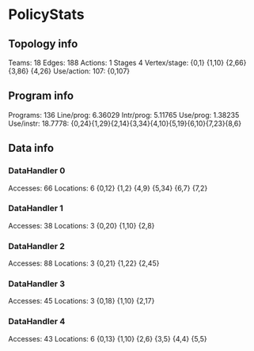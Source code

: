 # PolicyStats
## Topology info
Teams:		18
Edges:		188
Actions:	1
Stages		4
Vertex/stage:	{0,1} {1,10} {2,66} {3,86} {4,26} 
Use/action:	107: {0,107} 

## Program info
Programs:	136
Line/prog:	6.36029
Intr/prog:	5.11765
Use/prog:	1.38235
Use/instr:	18.7778: {0,24}{1,29}{2,14}{3,34}{4,10}{5,19}{6,10}{7,23}{8,6}

## Data info

### DataHandler 0
Accesses:	66
Locations:	6
{0,12} {1,2} {4,9} {5,34} {6,7} {7,2} 

### DataHandler 1
Accesses:	38
Locations:	3
{0,20} {1,10} {2,8} 

### DataHandler 2
Accesses:	88
Locations:	3
{0,21} {1,22} {2,45} 

### DataHandler 3
Accesses:	45
Locations:	3
{0,18} {1,10} {2,17} 

### DataHandler 4
Accesses:	43
Locations:	6
{0,13} {1,10} {2,6} {3,5} {4,4} {5,5} 